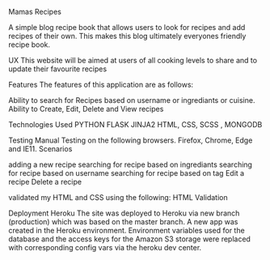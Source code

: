 Mamas Recipes 

A simple blog recipe book that allows users to look for recipes and add recipes of their own.
This makes this blog ultimately everyones friendly recipe book.

UX 
This website will be aimed at users of all cooking levels to share and to update their favourite recipes

Features
The features of this application are as follows:

Ability to search for Recipes based on username or ingrediants or cuisine.
Ability to Create, Edit, Delete and View recipes

Technologies Used
PYTHON FLASK JINJA2 HTML, CSS, SCSS , MONGODB

Testing
Manual Testing on the following browsers. Firefox, Chrome, Edge and IE11. Scenarios

adding a new recipe
searching for recipe based on ingrediants
searching for recipe based on username
searching for recipe based on tag
Edit a recipe
Delete a recipe

validated my HTML and CSS using the following:
HTML Validation

Deployment
Heroku
The site was deployed to Heroku via new branch (production) which was based on the master branch. 
A new app was created in the Heroku environment. Environment variables used for the database and the access keys for the Amazon S3 storage were replaced with corresponding config vars via the heroku dev center. 

